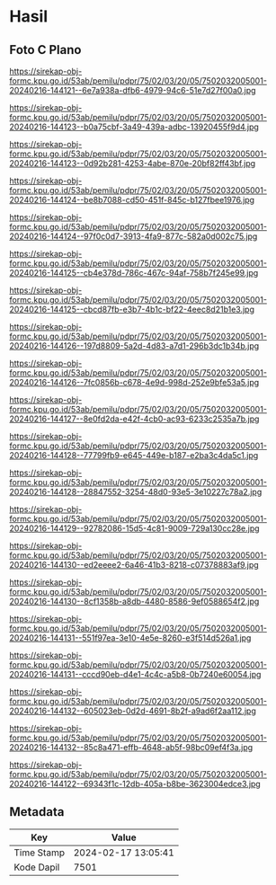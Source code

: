 # Hasil

## Foto C Plano

https://sirekap-obj-formc.kpu.go.id/53ab/pemilu/pdpr/75/02/03/20/05/7502032005001-20240216-144121--6e7a938a-dfb6-4979-94c6-51e7d27f00a0.jpg

https://sirekap-obj-formc.kpu.go.id/53ab/pemilu/pdpr/75/02/03/20/05/7502032005001-20240216-144123--b0a75cbf-3a49-439a-adbc-13920455f9d4.jpg

https://sirekap-obj-formc.kpu.go.id/53ab/pemilu/pdpr/75/02/03/20/05/7502032005001-20240216-144123--0d92b281-4253-4abe-870e-20bf82ff43bf.jpg

https://sirekap-obj-formc.kpu.go.id/53ab/pemilu/pdpr/75/02/03/20/05/7502032005001-20240216-144124--be8b7088-cd50-451f-845c-b127fbee1976.jpg

https://sirekap-obj-formc.kpu.go.id/53ab/pemilu/pdpr/75/02/03/20/05/7502032005001-20240216-144124--97f0c0d7-3913-4fa9-877c-582a0d002c75.jpg

https://sirekap-obj-formc.kpu.go.id/53ab/pemilu/pdpr/75/02/03/20/05/7502032005001-20240216-144125--cb4e378d-786c-467c-94af-758b7f245e99.jpg

https://sirekap-obj-formc.kpu.go.id/53ab/pemilu/pdpr/75/02/03/20/05/7502032005001-20240216-144125--cbcd87fb-e3b7-4b1c-bf22-4eec8d21b1e3.jpg

https://sirekap-obj-formc.kpu.go.id/53ab/pemilu/pdpr/75/02/03/20/05/7502032005001-20240216-144126--197d8809-5a2d-4d83-a7d1-296b3dc1b34b.jpg

https://sirekap-obj-formc.kpu.go.id/53ab/pemilu/pdpr/75/02/03/20/05/7502032005001-20240216-144126--7fc0856b-c678-4e9d-998d-252e9bfe53a5.jpg

https://sirekap-obj-formc.kpu.go.id/53ab/pemilu/pdpr/75/02/03/20/05/7502032005001-20240216-144127--8e0fd2da-e42f-4cb0-ac93-6233c2535a7b.jpg

https://sirekap-obj-formc.kpu.go.id/53ab/pemilu/pdpr/75/02/03/20/05/7502032005001-20240216-144128--77799fb9-e645-449e-b187-e2ba3c4da5c1.jpg

https://sirekap-obj-formc.kpu.go.id/53ab/pemilu/pdpr/75/02/03/20/05/7502032005001-20240216-144128--28847552-3254-48d0-93e5-3e10227c78a2.jpg

https://sirekap-obj-formc.kpu.go.id/53ab/pemilu/pdpr/75/02/03/20/05/7502032005001-20240216-144129--92782086-15d5-4c81-9009-729a130cc28e.jpg

https://sirekap-obj-formc.kpu.go.id/53ab/pemilu/pdpr/75/02/03/20/05/7502032005001-20240216-144130--ed2eeee2-6a46-41b3-8218-c07378883af9.jpg

https://sirekap-obj-formc.kpu.go.id/53ab/pemilu/pdpr/75/02/03/20/05/7502032005001-20240216-144130--8cf1358b-a8db-4480-8586-9ef0588654f2.jpg

https://sirekap-obj-formc.kpu.go.id/53ab/pemilu/pdpr/75/02/03/20/05/7502032005001-20240216-144131--551f97ea-3e10-4e5e-8260-e3f514d526a1.jpg

https://sirekap-obj-formc.kpu.go.id/53ab/pemilu/pdpr/75/02/03/20/05/7502032005001-20240216-144131--cccd90eb-d4e1-4c4c-a5b8-0b7240e60054.jpg

https://sirekap-obj-formc.kpu.go.id/53ab/pemilu/pdpr/75/02/03/20/05/7502032005001-20240216-144132--605023eb-0d2d-4691-8b2f-a9ad6f2aa112.jpg

https://sirekap-obj-formc.kpu.go.id/53ab/pemilu/pdpr/75/02/03/20/05/7502032005001-20240216-144132--85c8a471-effb-4648-ab5f-98bc09ef4f3a.jpg

https://sirekap-obj-formc.kpu.go.id/53ab/pemilu/pdpr/75/02/03/20/05/7502032005001-20240216-144122--69343f1c-12db-405a-b8be-3623004edce3.jpg


## Metadata

| Key        | Value               |
| ---------- | ------------------- |
| Time Stamp | 2024-02-17 13:05:41 |
| Kode Dapil | 7501                |



